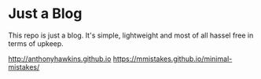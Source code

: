 # Just a Blog

This repo is just a blog.  It's simple, lightweight and most of all hassel free in terms of upkeep.  

http://anthonyhawkins.github.io 
https://mmistakes.github.io/minimal-mistakes/
